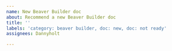 ```yaml
---
name: New Beaver Builder doc
about: Recommend a new Beaver Builder doc
title: ''
labels: 'category: beaver builder, doc: new, doc: not ready'
assignees: Dannyholt

---
```



